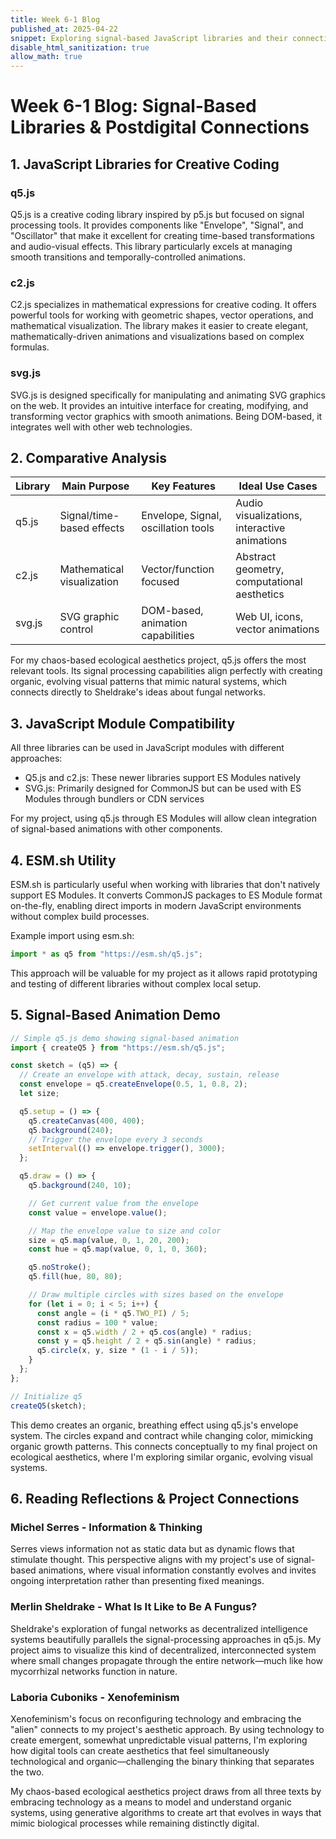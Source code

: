 ```yaml
---
title: Week 6-1 Blog
published_at: 2025-04-22
snippet: Exploring signal-based JavaScript libraries and their connection to postdigital philosophy
disable_html_sanitization: true
allow_math: true
---
```


# Week 6-1 Blog: Signal-Based Libraries & Postdigital Connections

## 1. JavaScript Libraries for Creative Coding

### q5.js

Q5.js is a creative coding library inspired by p5.js but focused on signal processing tools. It provides components like "Envelope", "Signal", and "Oscillator" that make it excellent for creating time-based transformations and audio-visual effects. This library particularly excels at managing smooth transitions and temporally-controlled animations.

### c2.js

C2.js specializes in mathematical expressions for creative coding. It offers powerful tools for working with geometric shapes, vector operations, and mathematical visualization. The library makes it easier to create elegant, mathematically-driven animations and visualizations based on complex formulas.

### svg.js

SVG.js is designed specifically for manipulating and animating SVG graphics on the web. It provides an intuitive interface for creating, modifying, and transforming vector graphics with smooth animations. Being DOM-based, it integrates well with other web technologies.

## 2. Comparative Analysis

| Library | Main Purpose               | Key Features                        | Ideal Use Cases                              |
| ------- | -------------------------- | ----------------------------------- | -------------------------------------------- |
| q5.js   | Signal/time-based effects  | Envelope, Signal, oscillation tools | Audio visualizations, interactive animations |
| c2.js   | Mathematical visualization | Vector/function focused             | Abstract geometry, computational aesthetics  |
| svg.js  | SVG graphic control        | DOM-based, animation capabilities   | Web UI, icons, vector animations             |

For my chaos-based ecological aesthetics project, q5.js offers the most relevant tools. Its signal processing capabilities align perfectly with creating organic, evolving visual patterns that mimic natural systems, which connects directly to Sheldrake's ideas about fungal networks.

## 3. JavaScript Module Compatibility

All three libraries can be used in JavaScript modules with different approaches:

- Q5.js and c2.js: These newer libraries support ES Modules natively
- SVG.js: Primarily designed for CommonJS but can be used with ES Modules through bundlers or CDN services

For my project, using q5.js through ES Modules will allow clean integration of signal-based animations with other components.

## 4. ESM.sh Utility

ESM.sh is particularly useful when working with libraries that don't natively support ES Modules. It converts CommonJS packages to ES Module format on-the-fly, enabling direct imports in modern JavaScript environments without complex build processes.

Example import using esm.sh:

```javascript
import * as q5 from "https://esm.sh/q5.js";
```

This approach will be valuable for my project as it allows rapid prototyping and testing of different libraries without complex local setup.

## 5. Signal-Based Animation Demo

```javascript
// Simple q5.js demo showing signal-based animation
import { createQ5 } from "https://esm.sh/q5.js";

const sketch = (q5) => {
  // Create an envelope with attack, decay, sustain, release
  const envelope = q5.createEnvelope(0.5, 1, 0.8, 2);
  let size;

  q5.setup = () => {
    q5.createCanvas(400, 400);
    q5.background(240);
    // Trigger the envelope every 3 seconds
    setInterval(() => envelope.trigger(), 3000);
  };

  q5.draw = () => {
    q5.background(240, 10);

    // Get current value from the envelope
    const value = envelope.value();

    // Map the envelope value to size and color
    size = q5.map(value, 0, 1, 20, 200);
    const hue = q5.map(value, 0, 1, 0, 360);

    q5.noStroke();
    q5.fill(hue, 80, 80);

    // Draw multiple circles with sizes based on the envelope
    for (let i = 0; i < 5; i++) {
      const angle = (i * q5.TWO_PI) / 5;
      const radius = 100 * value;
      const x = q5.width / 2 + q5.cos(angle) * radius;
      const y = q5.height / 2 + q5.sin(angle) * radius;
      q5.circle(x, y, size * (1 - i / 5));
    }
  };
};

// Initialize q5
createQ5(sketch);
```

This demo creates an organic, breathing effect using q5.js's envelope system. The circles expand and contract while changing color, mimicking organic growth patterns. This connects conceptually to my final project on ecological aesthetics, where I'm exploring similar organic, evolving visual systems.

## 6. Reading Reflections & Project Connections

### Michel Serres - Information & Thinking

Serres views information not as static data but as dynamic flows that stimulate thought. This perspective aligns with my project's use of signal-based animations, where visual information constantly evolves and invites ongoing interpretation rather than presenting fixed meanings.

### Merlin Sheldrake - What Is It Like to Be A Fungus?

Sheldrake's exploration of fungal networks as decentralized intelligence systems beautifully parallels the signal-processing approaches in q5.js. My project aims to visualize this kind of decentralized, interconnected system where small changes propagate through the entire network—much like how mycorrhizal networks function in nature.

### Laboria Cuboniks - Xenofeminism

Xenofeminism's focus on reconfiguring technology and embracing the "alien" connects to my project's aesthetic approach. By using technology to create emergent, somewhat unpredictable visual patterns, I'm exploring how digital tools can create aesthetics that feel simultaneously technological and organic—challenging the binary thinking that separates the two.

My chaos-based ecological aesthetics project draws from all three texts by embracing technology as a means to model and understand organic systems, using generative algorithms to create art that evolves in ways that mimic biological processes while remaining distinctly digital.
